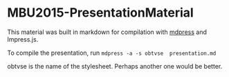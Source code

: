 # MBU2015-PresentationMaterial

This material was built in markdown for compilation with
[mdpress](https://github.com/egonSchiele/mdpress) and Impress.js.

To compile the presentation, run `mdpress -a -s obtvse  presentation.md`

obtvse is the name of the stylesheet. Perhaps another one would be better.


